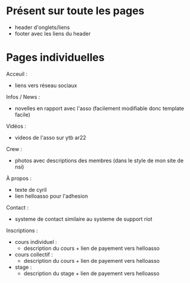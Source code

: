 # Présent sur toute les pages

- header d'onglets/liens
- footer avec les liens du header

# Pages individuelles
Acceuil :
- liens vers réseau sociaux

Infos / News :
- novelles en rapport avec l'asso (facilement modifiable donc template facile)

Vidéos :
- videos de l'asso sur ytb ar22

Crew :
- photos avec descriptions des membres (dans le style de mon site de nsi)

À propos :
- texte de cyril
- lien helloasso pour l'adhesion

Contact :
- systeme de contact similaire au systeme de support riot

Inscriptions :
- cours individuel :
    - description du cours + lien de payement vers helloasso
- cours collectif :
    - description du cours + lien de payement vers helloasso
- stage :
    - description du stage + lien de payement vers helloasso